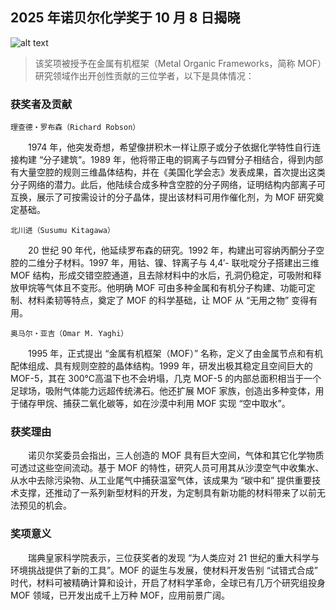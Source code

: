## 2025 年诺贝尔化学奖于 10 月 8 日揭晓
![alt text](https://q5.itc.cn/images01/20251010/bc292c3a64de4986a011e38528123621.jpeg)
> 该奖项被授予在金属有机框架（Metal Organic Frameworks，简称 MOF）研究领域作出开创性贡献的三位学者，以下是具体情况：
### 获奖者及贡献 
`理查德・罗布森（Richard Robson）`

<p style="text-indent: 2em;">1974 年，他突发奇想，希望像拼积木一样让原子或分子依据化学特性自行连接构建 “分子建筑”。1989 年，他将带正电的铜离子与四臂分子相结合，得到内部有大量空腔的规则三维晶体结构，并在《美国化学会志》发表成果，首次提出这类分子网络的潜力。此后，他陆续合成多种含空腔的分子网络，证明结构内部离子可互换，展示了可按需设计的分子晶体，提出该材料可用作催化剂，为 MOF 研究奠定基础。</p>

`北川进（Susumu Kitagawa）`

<p style="text-indent: 2em;">20 世纪 90 年代，他延续罗布森的研究。1992 年，构建出可容纳丙酮分子空腔的二维分子材料。1997 年，用钴、镍、锌离子与 4,4′- 联吡啶分子搭建出三维 MOF 结构，形成交错空腔通道，且去除材料中的水后，孔洞仍稳定，可吸附和释放甲烷等气体且不变形。他明确 MOF 可由多种金属和有机分子构建、功能可定制、材料柔韧等特点，奠定了 MOF 的科学基础，让 MOF 从 “无用之物” 变得有用。</p>

`奥马尔・亚吉（Omar M. Yaghi）`

<p style="text-indent: 2em;">1995 年，正式提出 “金属有机框架（MOF）” 名称，定义了由金属节点和有机配体组成、具有规则空腔的晶体结构。1999 年，研发出极其稳定且空间巨大的 MOF-5，其在 300℃高温下也不会坍塌，几克 MOF-5 的内部总面积相当于一个足球场，吸附气体能力远超传统沸石。他还扩展 MOF 家族，创造出多种变体，用于储存甲烷、捕获二氧化碳等，如在沙漠中利用 MOF 实现 “空中取水”。</p>

### 获奖理由
<p style="text-indent: 2em;">诺贝尔奖委员会指出，三人创造的 MOF 具有巨大空间，气体和其它化学物质可透过这些空间流动。基于 MOF 的特性，研究人员可用其从沙漠空气中收集水、从水中去除污染物、从工业尾气中捕获温室气体，该成果为 “碳中和” 提供重要技术支撑，还推动了一系列新型材料的开发，为定制具有新功能的材料带来了以前无法预见的机会。</p>

### 奖项意义
<p style="text-indent: 2em;">瑞典皇家科学院表示，三位获奖者的发现 “为人类应对 21 世纪的重大科学与环境挑战提供了新的工具”。MOF 的诞生与发展，使材料开发告别 “试错式合成” 时代，材料可被精确计算和设计，开启了材料学革命，全球已有几万个研究组投身 MOF 领域，已开发出成千上万种 MOF，应用前景广阔。</p>